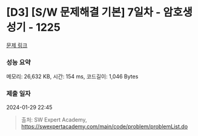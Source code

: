 # [D3] [S/W 문제해결 기본] 7일차 - 암호생성기 - 1225 

[문제 링크](https://swexpertacademy.com/main/code/problem/problemDetail.do?contestProbId=AV14uWl6AF0CFAYD) 

### 성능 요약

메모리: 26,632 KB, 시간: 154 ms, 코드길이: 1,046 Bytes

### 제출 일자

2024-01-29 22:45



> 출처: SW Expert Academy, https://swexpertacademy.com/main/code/problem/problemList.do
